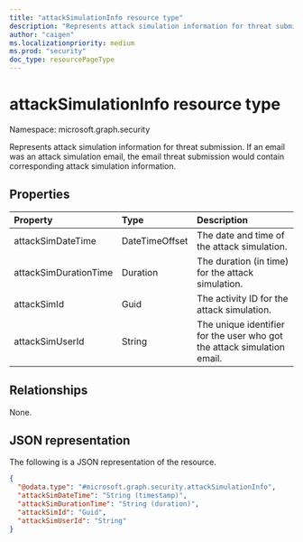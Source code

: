 ```yaml
---
title: "attackSimulationInfo resource type"
description: "Represents attack simulation information for threat submission."
author: "caigen"
ms.localizationpriority: medium
ms.prod: "security"
doc_type: resourcePageType
---
```


# attackSimulationInfo resource type

Namespace: microsoft.graph.security

Represents attack simulation information for threat submission. If an email was an attack simulation email, the email threat submission would contain corresponding attack simulation information.

## Properties
| Property              | Type           | Description                          |
|:----------------------|:---------------|:-------------------------------------|
| attackSimDateTime     | DateTimeOffset | The date and time of the attack simulation.   |
| attackSimDurationTime | Duration       | The duration (in time) for the attack simulation.  |
| attackSimId           | Guid           | The activity ID for the attack simulation. |
| attackSimUserId       | String         | The unique identifier for the user who got the attack simulation email.   |

## Relationships
None.

## JSON representation
The following is a JSON representation of the resource.
<!-- {
  "blockType": "resource",
  "@odata.type": "microsoft.graph.security.attackSimulationInfo"
}
-->
``` json
{
  "@odata.type": "#microsoft.graph.security.attackSimulationInfo",
  "attackSimDateTime": "String (timestamp)",  
  "attackSimDurationTime": "String (duration)",
  "attackSimId": "Guid",
  "attackSimUserId": "String"
}
```
